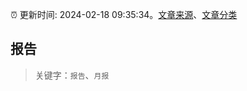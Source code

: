 :alarm_clock: 更新时间: 2024-02-18 09:35:34。[文章来源](/README.md)、[文章分类](/TAGS.md)

## 报告


> 关键字：`报告`、`月报`



